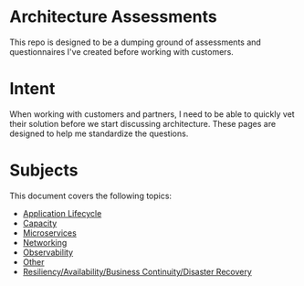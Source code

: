 # Architecture Assessments

This repo is designed to be a dumping ground of assessments and questionnaires I've created before working with customers.

# Intent

When working with customers and partners, I need to be able to quickly vet their solution before we start discussing architecture.  These pages are designed to help me standardize the questions.

# Subjects

This document covers the following topics:
* [Application Lifecycle](https://github.com/lastcoolnameleft/assessments/blob/master/application-lifecycle.md)
* [Capacity](https://github.com/lastcoolnameleft/assessments/blob/master/capacity.md)
* [Microservices](https://github.com/lastcoolnameleft/assessments/blob/master/microservices.md)
* [Networking](https://github.com/lastcoolnameleft/assessments/blob/master/networking.md)
* [Observability](https://github.com/lastcoolnameleft/assessments/blob/master/observability.md)
* [Other](https://github.com/lastcoolnameleft/assessments/blob/master/other.md) 
* [Resiliency/Availability/Business Continuity/Disaster Recovery](https://github.com/lastcoolnameleft/assessments/blob/master/resiliency-availability.md)
